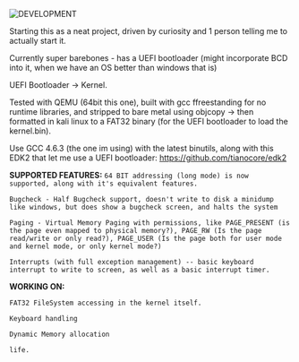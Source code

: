 ![DEVELOPMENT](https://img.shields.io/badge/Status-DEVELOPMENT,_STABLE-purple?style=for-the-badge)

Starting this as a neat project, driven by curiosity and 1 person telling me to actually start it.

Currently super barebones - has a UEFI bootloader (might incorporate BCD into it, when we have an OS better than windows that is)

UEFI Bootloader -> Kernel.

Tested with QEMU (64bit this one), built with gcc ffreestanding for no runtime libraries, and stripped to bare metal using objcopy -> then formatted in kali linux to a FAT32 binary (for the UEFI bootloader to load the kernel.bin).

Use GCC 4.6.3 (the one im using) with the latest binutils, along with this EDK2 that let me use a UEFI bootloader: https://github.com/tianocore/edk2


**SUPPORTED FEATURES:**
`64 BIT addressing (long mode) is now supported, along with it's equivalent features.`

`Bugcheck - Half Bugcheck support, doesn't write to disk a minidump like windows, but does show a bugcheck screen, and halts the system`

`Paging - Virtual Memory Paging with permissions, like PAGE_PRESENT (is the page even mapped to physical memory?), PAGE_RW (Is the page read/write or only read?), PAGE_USER (Is the page both for user mode and kernel mode, or only kernel mode?)`

`Interrupts (with full exception management) -- basic keyboard interrupt to write to screen, as well as a basic interrupt timer.`

**WORKING ON:**

`FAT32 FileSystem accessing in the kernel itself.`

`Keyboard handling`

`Dynamic Memory allocation`

`life.`
